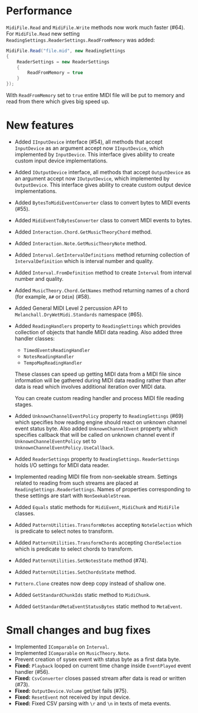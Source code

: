 # Performance

`MidiFile.Read` and `MidiFile.Write` methods now work much faster (#64). For `MidiFile.Read` new setting `ReadingSettings.ReaderSettings.ReadFromMemory` was added:

```csharp
MidiFile.Read("file.mid", new ReadingSettings
{
    ReaderSettings = new ReaderSettings
    {
        ReadFromMemory = true
    }
});
```

With `ReadFromMemory` set to `true` entire MIDI file will be put to memory and read from there which gives big speed up.

# New features

* Added `IInputDevice` interface (#54), all methods that accept `InputDevice` as an argument accept now `IInputDevice`, which implemented by `InputDevice`. This interface gives ability to create custom input device implementations.
* Added `IOutputDevice` interface, all methods that accept `OutputDevice` as an argument accept now `IOutputDevice`, which implemented by `OutputDevice`. This interface gives ability to create custom output device implementations.
* Added `BytesToMidiEventConverter` class to convert bytes to MIDI events (#55).
* Added `MidiEventToBytesConverter` class to convert MIDI events to bytes.
* Added `Interaction.Chord.GetMusicTheoryChord` method.
* Added `Interaction.Note.GetMusicTheoryNote` method.
* Added `Interval.GetIntervalDefinitions` method returning collection of `IntervalDefinition` which is interval number and quality.
* Added `Interval.FromDefinition` method to create `Interval` from interval number and quality.
* Added `MusicTheory.Chord.GetNames` method returning names of a chord (for example, `A#` or `Ddim`) (#58).
* Added General MIDI Level 2 percussion API to `Melanchall.DryWetMidi.Standards` namespace (#65).
* Added `ReadingHandlers` property to `ReadingSettings` which provides collection of objects that handle MIDI data reading. Also added three handler classes:  
  * `TimedEventsReadingHandler`
  * `NotesReadingHandler`
  * `TempoMapReadingHandler`  
  
  These classes can speed up getting MIDI data from a MIDI file since information will be gathered during MIDI data reading rather than after data is read which involves additional iteration over MIDI data.
  
  You can create custom reading handler and process MIDI file reading stages.
  
* Added `UnknownChannelEventPolicy` property to `ReadingSettings` (#69) which specifies how reading engine should react on unknown channel event status byte. Also added `UnknownChannelEvent` property which specifies callback that will be called on unknown channel event if `UnknownChannelEventPolicy` set to `UnknownChannelEventPolicy.UseCallback`.
* Added `ReaderSettings` property to `ReadingSettings`. `ReaderSettings` holds I/O settings for MIDI data reader.
* Implemented reading MIDI file from non-seekable stream. Settings related to reading from such streams are placed at `ReadingSettings.ReaderSettings`. Names of properties corresponding to these settings are start with `NonSeekableStream`.
* Added `Equals` static methods for `MidiEvent`, `MidiChunk` and `MidiFile` classes.
* Added `PatternUtilities.TransformNotes` accepting `NoteSelection` which is predicate to select notes to transform.
* Added `PatternUtilities.TransformChords` accepting `ChordSelection` which is predicate to select chords to transform.
* Added `PatternUtilities.SetNotesState` method (#74).
* Added `PatternUtilities.SetChordsState` method.
* `Pattern.Clone` creates now deep copy instead of shallow one.
* Added `GetStandardChunkIds` static method to `MidiChunk`.
* Added `GetStandardMetaEventStatusBytes` static method to `MetaEvent`.

# Small changes and bug fixes

* Implemented `IComparable` on `Interval`.
* Implemented `IComparable` on `MusicTheory.Note`.
* Prevent creation of sysex event with status byte as a first data byte.
* **Fixed:** `Playback` looped on current time change inside `EventPlayed` event handler (#56).
* **Fixed:** `CsvConverter` closes passed stream after data is read or written (#73).
* **Fixed:** `OutputDevice.Volume` get/set fails (#75).
* **Fixed:** `ResetEvent` not received by input device.
* **Fixed:** Fixed CSV parsing with `\r` and `\n` in texts of meta events.